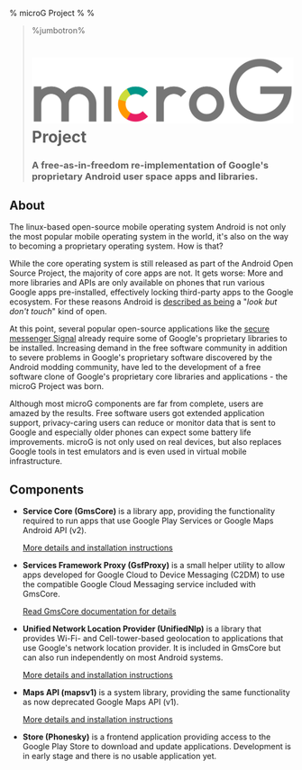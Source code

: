 % microG Project
%
%

> %jumbotron%
> # <img src="/img/microg_full_colored.svg" alt="microG"> Project
> ### A free-as-in-freedom re-implementation of Google's proprietary Android user space apps and libraries.

About
-----
The linux-based open-source mobile operating system Android is not only the most popular mobile operating system in the world, 
it's also on the way to becoming a proprietary operating system. How is that?

While the core operating system is still released as part of the Android Open Source Project, the majority of core apps are not.
It gets worse: More and more libraries and APIs are only available on phones that run various Google apps pre-installed,
effectively locking third-party apps to the Google ecosystem. For these reasons Android is [described as being](https://arstechnica.com/gadgets/2018/07/googles-iron-grip-on-android-controlling-open-source-by-any-means-necessary/) a "*look but don't touch*" kind of open.

At this point, several popular open-source applications like the [secure messenger Signal](https://github.com/WhisperSystems/Signal-Android) already require some of Google's proprietary libraries to be installed. 
Increasing demand in the free software community in addition to severe problems in Google's proprietary software discovered by the Android modding community, have led to the development of a free software clone of Google's proprietary core libraries and applications - the microG Project was born.

Although most microG components are far from complete, users are amazed by the results. Free software users got extended application support,
privacy-caring users can reduce or monitor data that is sent to Google and especially older phones can expect some battery life improvements.
microG is not only used on real devices, but also replaces Google tools in test emulators and is even used in virtual mobile infrastructure.

Components
----------
- **Service Core (GmsCore)** is a library app, providing the functionality required to run apps that use Google Play Services or Google Maps Android API (v2).
  
  [More details and installation instructions](https://github.com/microg/android_packages_apps_GmsCore/wiki)
- **Services Framework Proxy (GsfProxy)** is a small helper utility to allow apps developed for Google Cloud to Device Messaging (C2DM) to use the compatible Google Cloud Messaging service included with GmsCore.

  [Read GmsCore documentation for details](https://github.com/microg/android_packages_apps_GmsCore/wiki)
- **Unified Network Location Provider (UnifiedNlp)** is a library that provides Wi-Fi- and Cell-tower-based geolocation to applications that use Google's network location provider.
  It is included in GmsCore but can also run independently on most Android systems.
  
  [More details and installation instructions](https://github.com/microg/android_packages_apps_UnifiedNlp/blob/master/README.md)
- **Maps API (mapsv1)** is a system library, providing the same functionality as now deprecated Google Maps API (v1).

  [More details and installation instructions](https://github.com/microg/android_frameworks_mapsv1)
- **Store (Phonesky)** is a frontend application providing access to the Google Play Store to download and update applications. Development is in early stage and there is no usable application yet.
